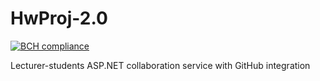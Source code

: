 # HwProj-2.0
[![BCH compliance](https://bettercodehub.com/edge/badge/DedSec256/HwProj-2.0?branch=master)](https://bettercodehub.com/)

Lecturer-students ASP.NET collaboration service with GitHub integration
